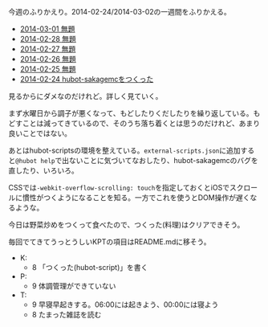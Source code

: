 今週のふりかえり。2014-02-24/2014-03-02の一週間をふりかえる。

- [2014-03-01 無題](http://blog.bouzuya.net/2014/03/01/diary/)
- [2014-02-28 無題](http://blog.bouzuya.net/2014/02/28/diary/)
- [2014-02-27 無題](http://blog.bouzuya.net/2014/02/27/diary/)
- [2014-02-26 無題](http://blog.bouzuya.net/2014/02/26/diary/)
- [2014-02-25 無題](http://blog.bouzuya.net/2014/02/25/diary/)
- [2014-02-24 hubot-sakagemcをつくった](http://blog.bouzuya.net/2014/02/24/diary/)

見るからにダメなのだけれど。詳しく見ていく。

まず水曜日から調子が悪くなって、もどしたりくだしたりを繰り返している。もどすことは減ってきているので、そのうち落ち着くとは思うのだけれど、あまり良いことではない。

あとはhubot-scriptsの環境を整えている。`external-scripts.json`に追加すると`@hubot help`で出ないことに気づいてなおしたり、hubot-sakagemcのバグを直したり、いろいろ。

CSSでは`-webkit-overflow-scrolling: touch`を指定しておくとiOSでスクロールに慣性がつくようになることを知る。一方でこれを使うとDOM操作が遅くなるような。

今日は野菜炒めをつくって食べたので、つくった(料理)はクリアできそう。

毎回でてきてうっとうしいKPTの項目はREADME.mdに移そう。

- K:
  - 8 「つくった(hubot-script)」を書く
- P:
  - 9 体調管理ができていない
- T:
  - 9 早寝早起きする。06:00には起きよう、00:00には寝よう
  - 8 たまった雑誌を読む

